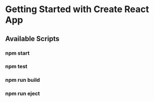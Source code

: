 # Getting Started with Create React App
## Available Scripts
### npm start
### npm test
### npm run build
### npm run eject

